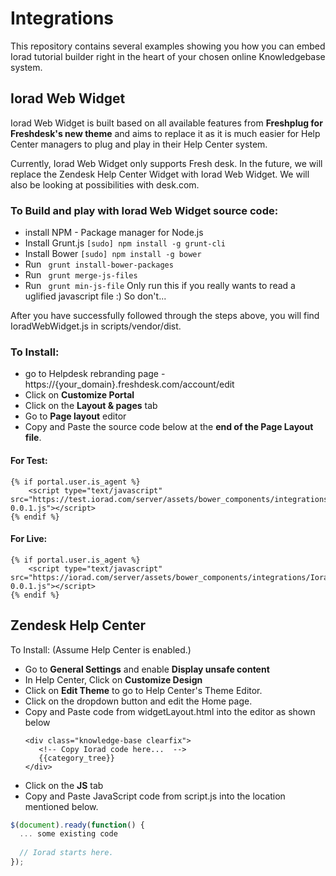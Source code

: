 # Integrations
This repository contains several examples showing you how you can embed Iorad tutorial builder right in the heart of your chosen online Knowledgebase system.

## Iorad Web Widget

Iorad Web Widget is built based on all available features from **Freshplug for Freshdesk's new theme** and aims to replace it as it is much easier for Help Center managers to plug and play in their Help Center system.

Currently, Iorad Web Widget only supports Fresh desk.
In the future, we will replace the Zendesk Help Center Widget with Iorad Web Widget. We will also be looking at possibilities with desk.com.

### To Build and play with Iorad Web Widget source code:
* install NPM - Package manager for Node.js
* Install Grunt.js ```[sudo] npm install -g grunt-cli```
* Install Bower ```[sudo] npm install -g bower```
* Run ``` grunt install-bower-packages```
* Run ``` grunt merge-js-files```
* Run ``` grunt min-js-file``` Only run this if you really wants to read a uglified javascript file :) So don't...

After you have successfully followed through the steps above, you will find IoradWebWidget.js in scripts/vendor/dist.

### To Install:
* go to Helpdesk rebranding page - https://{your_domain}.freshdesk.com/account/edit
* Click on **Customize Portal**
* Click on the **Layout & pages** tab
* Go to **Page layout** editor
* Copy and Paste the source code below at the **end of the Page Layout file**.
#### For Test:
```
{% if portal.user.is_agent %}
	<script type="text/javascript" src="https://test.iorad.com/server/assets/bower_components/integrations/IoradWebWidget/dist/IoradWebWidget.min-0.0.1.js"></script>
{% endif %}
```
#### For Live:
```
{% if portal.user.is_agent %}
	<script type="text/javascript" src="https://iorad.com/server/assets/bower_components/integrations/IoradWebWidget/dist/IoradWebWidget.min-0.0.1.js"></script>
{% endif %}
```

## Zendesk Help Center

To Install: (Assume Help Center is enabled.)
* Go to **General Settings** and enable **Display unsafe content**
* In Help Center, Click on **Customize Design**
* Click on **Edit Theme** to go to Help Center's Theme Editor.
* Click on the dropdown button and edit the Home page.
* Copy and Paste code from widgetLayout.html into the editor as shown below
  ``` 
  <div class="knowledge-base clearfix">
     <!-- Copy Iorad code here...  -->
     {{category_tree}}
  </div>
  ```
* Click on the **JS** tab
* Copy and Paste JavaScript code from script.js into the location mentioned below.
``` Javascript
$(document).ready(function() {
  ... some existing code
  
  // Iorad starts here.
});
```
